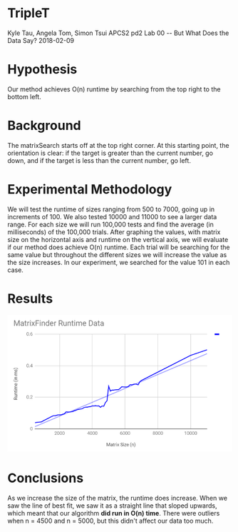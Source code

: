 # TripleT

Kyle Tau, Angela Tom, Simon Tsui
APCS2 pd2
Lab 00 -- But What Does the Data Say?
2018-02-09

# Hypothesis
Our method achieves O(n) runtime by searching from the top right to the bottom left.

# Background
The matrixSearch starts off at the top right corner. At this starting point, the orientation is clear: if the target is greater than the current number, go down, and if the target is less than the current number, go left. 

# Experimental Methodology
We will test the runtime of sizes ranging from 500 to 7000, going up in increments of 100.
We also tested 10000 and 11000 to see a larger data range.
For each size we will run 100,000 tests and find the average (in milliseconds) of the 100,000 trials.
After graphing the values, with matrix size on the horizontal axis and runtime on the vertical axis, we will evaluate if our method does achieve O(n) runtime. 
Each trial will be searching for the same value but throughout the different sizes we will increase the value as the size increases. In our experiment, we searched for the value 101 in each case.

# Results
![](graph.png)

# Conclusions
As we increase the size of the matrix, the runtime does increase. When we saw the line of best fit, we saw it as a straight line that sloped upwards, which meant that our algorithm **did run in O(n) time**. There were outliers when n = 4500 and n = 5000, but this didn't affect our data too much. 
